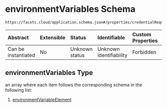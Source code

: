 # environmentVariables Schema

```txt
https://facets.cloud/application.schema.json#/properties/credentialRequests/properties/dbs/properties/mongo/items/0/properties/environmentVariables
```



| Abstract            | Extensible | Status         | Identifiable            | Custom Properties | Additional Properties | Access Restrictions | Defined In                                                                                     |
| :------------------ | :--------- | :------------- | :---------------------- | :---------------- | :-------------------- | :------------------ | :--------------------------------------------------------------------------------------------- |
| Can be instantiated | No         | Unknown status | Unknown identifiability | Forbidden         | Allowed               | none                | [application.schema.json*](../../../assets/out/application.schema.json "open original schema") |

## environmentVariables Type

an array where each item follows the corresponding schema in the following list:

1.  [environmentVariableElement](application-properties-credentialrequests-properties-dbs-properties-mongo-items-mongoelement-properties-environmentvariables-items-environmentvariableelement.md "check type definition")

